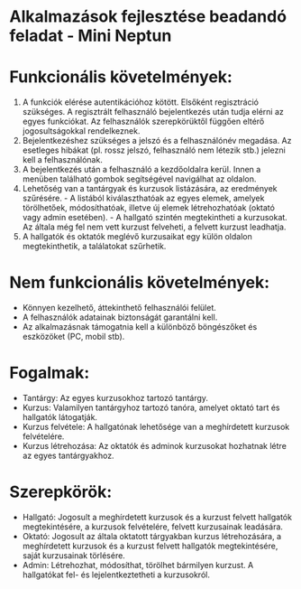 # Alkalmazások fejlesztése beadandó feladat - Mini Neptun

# Funkcionális követelmények:

  1. A funkciók elérése autentikációhoz kötött. Elsőként regisztráció szükséges. A regisztrált felhasználó bejelentkezés után tudja elérni az egyes funkciókat. Az felhasználók szerepkörüktől függően eltérő jogosultságokkal rendelkeznek.
  2. Bejelentkezéshez szükséges a jelszó és a felhasználónév megadása. Az esetleges hibákat (pl. rossz jelszó, felhasználó nem létezik stb.) jelezni kell a felhasználónak.
  3. A bejelentkezés után a felhasználó a kezdőoldalra kerül. Innen a menüben található gombok segítségével navigálhat az oldalon.
  4. Lehetőség van a tantárgyak és kurzusok listázására, az eredmények szűrésére.
    - A listából kiválaszthatóak az egyes elemek, amelyek törölhetőek, módosíthatóak, illetve új elemek létrehozhatóak (oktató vagy admin esetében).
    - A hallgató szintén megtekintheti a kurzusokat. Az általa még fel nem vett kurzust felveheti, a felvett kurzust leadhatja.
  5. A hallgatók és oktatók meglévő kurzusaikat egy külön oldalon megtekinthetik, a találatokat szűrhetik.
  
# Nem funkcionális követelmények:

 - Könnyen kezelhető, áttekinthető felhasználói felület.
 - A felhasználók adatainak biztonságát garantálni kell.
 - Az alkalmazásnak támogatnia kell a különböző böngészőket és eszközöket (PC, mobil stb).

# Fogalmak:

  - Tantárgy: Az egyes kurzusokhoz tartozó tantárgy.
  - Kurzus: Valamilyen tantárgyhoz tartozó tanóra, amelyet oktató tart és hallgatók látogatják.
  - Kurzus felvétele: A hallgatónak lehetősége van a meghírdetett kurzusok felvételére.
  - Kurzus létrehozása: Az oktatók és adminok kurzusokat hozhatnak létre az egyes tantárgyakhoz.
  
# Szerepkörök:

  - Hallgató: Jogosult a meghírdetett kurzusok és a kurzust felvett hallgatók megtekintésére, a kurzusok felvételére, felvett kurzusainak leadására.
  - Oktató: Jogosult az általa oktatott tárgyakban kurzus létrehozására, a meghírdetett kurzusok és a kurzust felvett hallgatók megtekintésére, saját kurzusainak törlésére.
  - Admin: Létrehozhat, módosíthat, törölhet bármilyen kurzust. A hallgatókat fel- és lejelentkeztetheti a kurzusokról.
